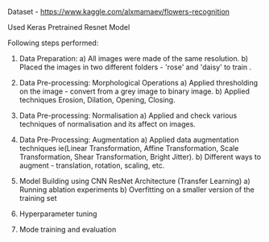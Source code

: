 Dataset  - https://www.kaggle.com/alxmamaev/flowers-recognition

Used Keras Pretrained Resnet Model

Following steps performed:

1. Data Preparation: 
        a) All images were made of the same resolution.
        b) Placed the images in two different folders - 'rose' and 'daisy' to train .
2. Data Pre-processing: Morphological Operations
        a) Applied thresholding on the image - convert from a grey image to binary image.
        b) Applied techniques Erosion, Dilation, Opening, Closing.
3. Data Pre-processing: Normalisation
        a) Applied and check various techniques of normalisation and its affect on images.
        
4. Data Pre-Processing: Augmentation
         a) Applied data augmentation techniques ie(Linear Transformation, Affine Transformation, Scale Transformation, Shear Transformation, Bright Jitter).
         b) Different ways to augment - translation, rotation, scaling, etc.
5. Model Building using CNN ResNet Architecture (Transfer Learning)
         a) Running ablation experiments
         b) Overfitting on a smaller version of the training set
6. Hyperparameter tuning
7. Mode training and evaluation
 
